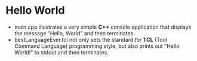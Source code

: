 # Hello World

* main.cpp illustrates a very simple **C++** console application that displays the message "Hello, World" and then terminates.
* bestLanguageEver.tcl not only sets the standard for **TCL** (Tool Command Language) programming style, but also prints out "Hello World!" to stdout and then terminates.
